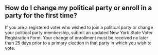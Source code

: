 ## How do I change my political party or enroll in a party for the first time?  

If you are a registered voter who wished to join a political party or change your political party membership, submit an updated New York State Voter Registration Form. Your change of enrollment must be received no later than 25 days prior to a primary election in that party in which you wish to vote.  
